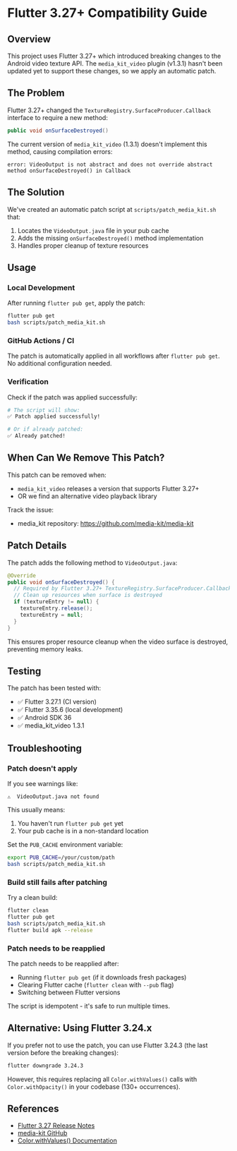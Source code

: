 # Flutter 3.27+ Compatibility Guide

## Overview

This project uses Flutter 3.27+ which introduced breaking changes to the Android video texture API. The `media_kit_video` plugin (v1.3.1) hasn't been updated yet to support these changes, so we apply an automatic patch.

## The Problem

Flutter 3.27+ changed the `TextureRegistry.SurfaceProducer.Callback` interface to require a new method:

```java
public void onSurfaceDestroyed()
```

The current version of `media_kit_video` (1.3.1) doesn't implement this method, causing compilation errors:

```
error: VideoOutput is not abstract and does not override abstract method onSurfaceDestroyed() in Callback
```

## The Solution

We've created an automatic patch script at `scripts/patch_media_kit.sh` that:

1. Locates the `VideoOutput.java` file in your pub cache
2. Adds the missing `onSurfaceDestroyed()` method implementation
3. Handles proper cleanup of texture resources

## Usage

### Local Development

After running `flutter pub get`, apply the patch:

```bash
flutter pub get
bash scripts/patch_media_kit.sh
```

### GitHub Actions / CI

The patch is automatically applied in all workflows after `flutter pub get`. No additional configuration needed.

### Verification

Check if the patch was applied successfully:

```bash
# The script will show:
✅ Patch applied successfully!

# Or if already patched:
✅ Already patched!
```

## When Can We Remove This Patch?

This patch can be removed when:

- `media_kit_video` releases a version that supports Flutter 3.27+
- OR we find an alternative video playback library

Track the issue:

- media_kit repository: https://github.com/media-kit/media-kit

## Patch Details

The patch adds the following method to `VideoOutput.java`:

```java
@Override
public void onSurfaceDestroyed() {
  // Required by Flutter 3.27+ TextureRegistry.SurfaceProducer.Callback
  // Clean up resources when surface is destroyed
  if (textureEntry != null) {
    textureEntry.release();
    textureEntry = null;
  }
}
```

This ensures proper resource cleanup when the video surface is destroyed, preventing memory leaks.

## Testing

The patch has been tested with:

- ✅ Flutter 3.27.1 (CI version)
- ✅ Flutter 3.35.6 (local development)
- ✅ Android SDK 36
- ✅ media_kit_video 1.3.1

## Troubleshooting

### Patch doesn't apply

If you see warnings like:

```
⚠️  VideoOutput.java not found
```

This usually means:

1. You haven't run `flutter pub get` yet
2. Your pub cache is in a non-standard location

Set the `PUB_CACHE` environment variable:

```bash
export PUB_CACHE=/your/custom/path
bash scripts/patch_media_kit.sh
```

### Build still fails after patching

Try a clean build:

```bash
flutter clean
flutter pub get
bash scripts/patch_media_kit.sh
flutter build apk --release
```

### Patch needs to be reapplied

The patch needs to be reapplied after:

- Running `flutter pub get` (if it downloads fresh packages)
- Clearing Flutter cache (`flutter clean` with `--pub` flag)
- Switching between Flutter versions

The script is idempotent - it's safe to run multiple times.

## Alternative: Using Flutter 3.24.x

If you prefer not to use the patch, you can use Flutter 3.24.3 (the last version before the breaking changes):

```bash
flutter downgrade 3.24.3
```

However, this requires replacing all `Color.withValues()` calls with `Color.withOpacity()` in your codebase (130+ occurrences).

## References

- [Flutter 3.27 Release Notes](https://docs.flutter.dev/release/release-notes/release-notes-3.27.0)
- [media-kit GitHub](https://github.com/media-kit/media-kit)
- [Color.withValues() Documentation](https://api.flutter.dev/flutter/dart-ui/Color/withValues.html)
